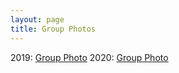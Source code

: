 ```yaml
---
layout: page
title: Group Photos
---
```


2019: [Group Photo](/group-photos/2019/)
2020: [Group Photo](/group-photos/2022/)


